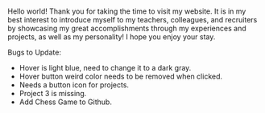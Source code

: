 # 
Hello world! Thank you for taking the time to visit my website. It is in my best interest to introduce myself to my teachers, colleagues, and recruiters by showcasing my great accomplishments through my experiences and projects, as well as my personality! I hope you enjoy your stay.

Bugs to Update:
- Hover is light blue, need to change it to a dark gray.
- Hover button weird color needs to be removed when clicked.
- Needs a button icon for projects.
- Project 3 is missing.
- Add Chess Game to Github.
